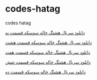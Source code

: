# codes-hatag
codes hatag

<a href="http://pishvazfa.ir/%d8%af%d8%a7%d9%86%d9%84%d9%88%d8%af-%d8%b3%d8%b1%db%8c%d8%a7%d9%84-%d9%87%d8%b4%d8%aa%da%af-%d8%ae%d8%a7%d9%84%d9%87-%d8%b3%d9%88%d8%b3%da%a9%d9%87-%d9%82%d8%b3%d9%85%d8%aa-%d9%86%d9%87-%d9%84%db%8c.html">دانلود سریال هشتگ خاله سوسکه قسمت نه
</a>

<a href="http://pishvazfa.ir/%d8%af%d8%a7%d9%86%d9%84%d9%88%d8%af-%d8%b3%d8%b1%db%8c%d8%a7%d9%84-%d9%87%d8%b4%d8%aa%da%af-%d8%ae%d8%a7%d9%84%d9%87-%d8%b3%d9%88%d8%b3%da%a9%d9%87-%d9%82%d8%b3%d9%85%d8%aa-%d9%87%d8%b4%d8%aa-%d9%84.html">دانلود سریال هشتگ خاله سوسکه قسمت هشت</a>

<a href="http://pishvazfa.ir/%d8%af%d8%a7%d9%86%d9%84%d9%88%d8%af-%d8%b3%d8%b1%db%8c%d8%a7%d9%84-%d9%87%d8%b4%d8%aa%da%af-%d8%ae%d8%a7%d9%84%d9%87-%d8%b3%d9%88%d8%b3%da%a9%d9%87-%d9%82%d8%b3%d9%85%d8%aa-%d9%87%d9%81%d8%aa-%da%a9.html">دانلود سریال هشتگ خاله سوسکه قسمت هفت</a>

<a href="http://pishvazfa.ir/%d8%af%d8%a7%d9%86%d9%84%d9%88%d8%af-%d8%b3%d8%b1%db%8c%d8%a7%d9%84-%d9%87%d8%b4%d8%aa%da%af-%d8%ae%d8%a7%d9%84%d9%87-%d8%b3%d9%88%d8%b3%da%a9%d9%87-%d9%82%d8%b3%d9%85%d8%aa-%d8%b4%d8%b4-%da%a9%db%8c.html">دانلود سریال هشتگ خاله سوسکه قسمت شش</a>

<a href="http://pishvazfa.ir/%d8%af%d8%a7%d9%86%d9%84%d9%88%d8%af-%d8%b3%d8%b1%db%8c%d8%a7%d9%84-%d9%87%d8%b4%d8%aa%da%af-%d8%ae%d8%a7%d9%84%d9%87-%d8%b3%d9%88%d8%b3%da%a9%d9%87-%d9%82%d8%b3%d9%85%d8%aa-%d8%af%d9%87-%d9%84%db%8c.html">دانلود سریال هشتگ خاله سوسکه قسمت ده</a>
